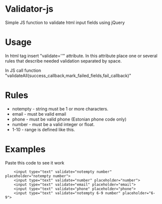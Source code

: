 # Validator-js
Simple JS function to validate html input fields using jQuery

# Usage
In html tag insert "validate=''" attribute.
In this attribute place one or several rules that describe needed validation separated by space.

In JS call function "validateAll(success_callback,mark_failed_fields,fail_callback)"

# Rules

* notempty - string must be 1 or more characters.
* email - must be valid email
* phone - must be valid phone (Estonian phone code only)
* number - must be a valid integer or float.
* 1-10 - range is defined like this.
# Examples
Paste this code to see it work

        <input type="text" validate="notempty number" placeholder="notempty number">
        <input type="text" validate="number" placeholder="number">
        <input type="text" validate="email" placeholder="email">
        <input type="text" validate="phone" placeholder="phone">
        <input type="text" validate="notempty 6-9 number" placeholder="6-9">